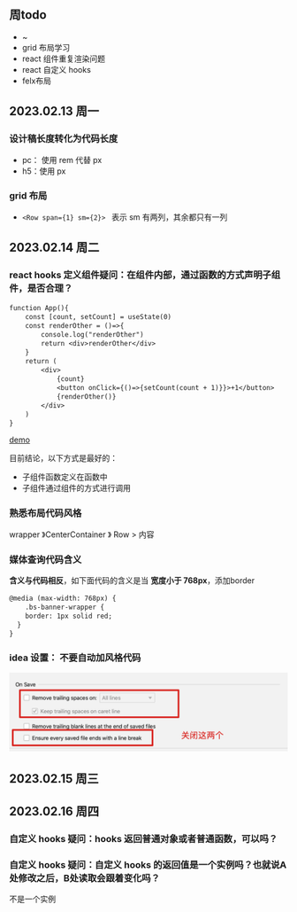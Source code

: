 ## 周todo

- ~
- grid  布局学习
- react 组件重复渲染问题
- react 自定义 hooks
- felx布局



## 2023.02.13 周一

### 设计稿长度转化为代码长度

- pc： 使用 rem 代替 px
- h5：使用 px 



### grid 布局

- `<Row span={1} sm={2}> ` 表示 sm 有两列，其余都只有一列



## 2023.02.14 周二

### react hooks 定义组件疑问：在组件内部，通过函数的方式声明子组件，是否合理？

```
function App(){
	const [count, setCount] = useState(0)
	const renderOther = ()=>{
		console.log("renderOther")
		return <div>renderOther</div>
	}
	return (
		<div>
			{count}
			<button onClick={()=>{setCount(count + 1)}}>+1</button>
			{renderOther()}
		</div>
	)
}
```

[demo](https://codesandbox.io/s/inspiring-lucy-0ji471?file=/src/App.js)

目前结论，以下方式是最好的：

- 子组件函数定义在函数中
- 子组件通过组件的方式进行调用



### 熟悉布局代码风格

wrapper 》CenterContainer 》 Row  > 内容

### 媒体查询代码含义

**含义与代码相反**，如下面代码的含义是当 **宽度小于 768px**，添加border

```
@media (max-width: 768px) {
	.bs-banner-wrapper {
    border: 1px solid red;
  }
}
```

### idea 设置： 不要自动加风格代码

![image-20230214175301069](../assets/images/image-20230214175301069.png)



## 2023.02.15 周三

## 2023.02.16 周四

### 自定义 hooks 疑问：hooks 返回普通对象或者普通函数，可以吗？



### 自定义 hooks 疑问：自定义 hooks 的返回值是一个实例吗？也就说A处修改之后，B处读取会跟着变化吗？

不是一个实例
